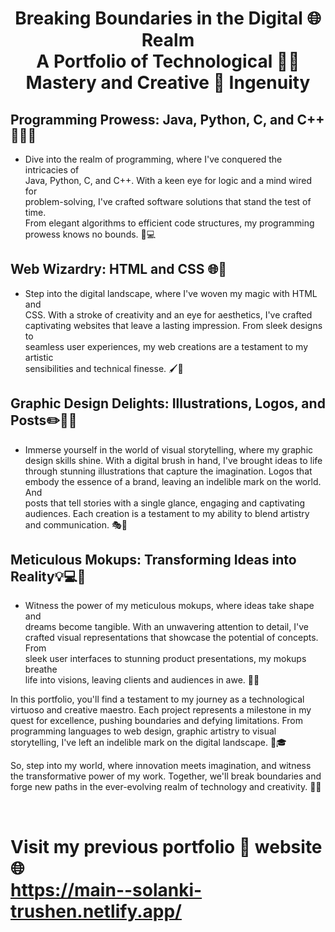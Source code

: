 <h1><p align="center">
Breaking  Boundaries in the Digital 🌐 Realm <br> A Portfolio of Technological 👩‍💻 Mastery and Creative 🎨 Ingenuity
</p></h1>

## Programming Prowess: Java, Python, C, and C++ 🐍🔢🎶
* Dive into the realm of programming, where I've conquered the intricacies of <br>
Java, Python, C, and C++. With a keen eye for logic and a mind wired for <br>
problem-solving, I've crafted software solutions that stand the test of time.<br>
From elegant algorithms to efficient code structures, my programming <br>
prowess knows no bounds. 🚀💻

## Web Wizardry: HTML and CSS 🌐🎨
* Step into the digital landscape, where I've woven my magic with HTML and  <br>
CSS. With a stroke of creativity and an eye for aesthetics, I've crafted  <br>
captivating websites that leave a lasting impression. From sleek designs to <br>
seamless user experiences, my web creations are a testament to my artistic <br>
sensibilities and technical finesse. 🖌️🌈

## Graphic Design Delights: Illustrations, Logos, and Posts✏️🎨📸
* Immerse yourself in the world of visual storytelling, where my graphic   <br>
design skills shine. With a digital brush in hand, I've brought ideas to life  <br>
through stunning illustrations that capture the imagination. Logos that <br>
embody the essence of a brand, leaving an indelible mark on the world. And  <br>
posts that tell stories with a single glance, engaging and captivating<br>
audiences. Each creation is a testament to my ability to blend artistry<br>
and communication. 🎭🌟

## Meticulous Mokups: Transforming Ideas into Reality💡💻📱
* Witness the power of my meticulous mokups, where ideas take shape and<br>
dreams become tangible. With an unwavering attention to detail, I've <br>
crafted visual representations that showcase the potential of concepts. From <br>
sleek user interfaces to stunning product presentations, my mokups breathe<br>
life into visions, leaving clients and audiences in awe. 💭🎉<br>

<p>In this portfolio, you'll find a testament to my journey as a technological virtuoso and creative maestro. Each project represents a milestone in my quest for excellence, pushing boundaries and defying limitations. From programming languages to web design, graphic artistry to visual storytelling, I've left an indelible mark on the digital landscape. 🌌🎓</p>

<p>So, step into my world, where innovation meets imagination, and witness the transformative power of my work. Together, we'll break boundaries and forge new paths in the ever-evolving realm of technology and creativity. 🌟🚀</p> <br>

# Visit my previous portfolio 💼 website 🌐 <br>https://main--solanki-trushen.netlify.app/
